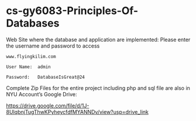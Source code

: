 # cs-gy6083-Principles-Of-Databases
Web Site where the database and application are implemented: Please enter the username and password to access 

	www.flyingkilim.com
 
	User Name:	admin 
 
	Password:  	DatabaseIsGreat@24

Complete Zip Files for the entire project including php and sql file are also in NYU Account’s Google Drive: 

https://drive.google.com/file/d/1J-8UIqbnjTugThwKPyheycfdfMYANNDv/view?usp=drive_link
